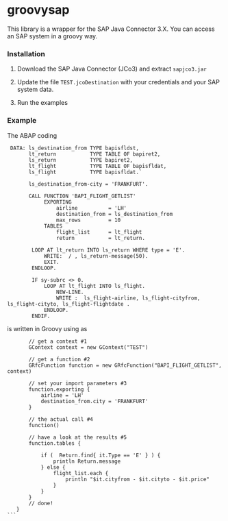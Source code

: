# groovysap
This library is a wrapper for the SAP Java Connector 3.X. You can access an SAP system in a groovy way.

### Installation

1. Download the SAP Java Connector (JCo3) and extract `sapjco3.jar` 

2. Update the file `TEST.jcoDestination` with your credentials and your SAP system data.

3. Run the examples


### Example

The ABAP coding 

```
 DATA: ls_destination_from TYPE bapisfldst,
       lt_return           TYPE TABLE OF bapiret2,
       ls_return           TYPE bapiret2,
       lt_flight           TYPE TABLE OF bapisfldat,
       ls_flight           TYPE bapisfldat.`

       ls_destination_from-city = 'FRANKFURT'.
 
       CALL FUNCTION 'BAPI_FLIGHT_GETLIST'
            EXPORTING
                airline          = 'LH'
                destination_from = ls_destination_from
                max_rows         = 10
            TABLES
                flight_list      = lt_flight
                return           = lt_return.

        LOOP AT lt_return INTO ls_return WHERE type = 'E'.
            WRITE:  / , ls_return-message(50).
            EXIT.
        ENDLOOP.

        IF sy-subrc <> 0.
            LOOP AT lt_flight INTO ls_flight.
                NEW-LINE.
                WRITE :  ls_flight-airline, ls_flight-cityfrom, ls_flight-cityto, ls_flight-flightdate .
            ENDLOOP.
        ENDIF.
```

 is written in Groovy using as 
    
 ````
		// get a context #1
		GContext context = new GContext("TEST")

		// get a function #2
		GRfcFunction function = new GRfcFunction("BAPI_FLIGHT_GETLIST", context)
		
		// set your import parameters #3
		function.exporting {
			airline = 'LH'
			destination_from.city = 'FRANKFURT'
		}
		
		// the actual call #4
		function() 
		
		// have a look at the results #5
		function.tables {
			
			if (  Return.find{ it.Type == 'E' } ) {
				println Return.message
			} else {
				flight_list.each {  
					println "$it.cityfrom - $it.cityto - $it.price"
				}
			}
		}	
		// done!
	}
```

 